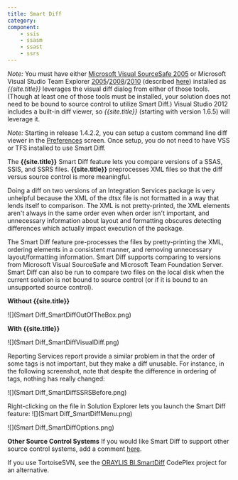 ```yaml
---
title: Smart Diff
category:
component: 
    - ssis
    - ssasm
    - ssast
    - ssrs
---
```

_Note:_ You must have either [Microsoft Visual SourceSafe 2005](http://msdn2.microsoft.com/en-us/vstudio/aa718670.aspx) or Microsoft Visual Studio Team Explorer [2005](http://www.microsoft.com/en-us/download/details.aspx?id=7203)/[2008](http://www.microsoft.com/en-us/download/details.aspx?id=16338)/[2010](http://www.microsoft.com/en-us/download/details.aspx?id=329) (described [here](http://www.codeplex.com/CodePlex/Wiki/View.aspx?title=Obtaining%20the%20Team%20Explorer%20Client)) installed as *{{site.title}}* leverages the visual diff dialog from either of those tools. (Though at least one of those tools must be installed, your solution does not need to be bound to source control to utilize Smart Diff.) Visual Studio 2012 includes a built-in diff viewer, so *{{site.title}}* (starting with version 1.6.5) will leverage it.

_Note:_  Starting in release 1.4.2.2, you can setup a custom command line diff viewer in the [Preferences](../Preferences) screen. Once setup, you do not need to have VSS or TFS installed to use Smart Diff.

The **{{site.title}}** Smart Diff feature lets you compare versions of a SSAS, SSIS, and SSRS files. 
**{{site.title}}** preprocesses XML files so that the diff versus source control is more meaningful.

Doing a diff on two versions of an Integration Services package is very unhelpful because the XML of the dtsx file is not formatted in a way that lends itself to comparison.  The XML is not pretty-printed, the XML elements aren't always in the same order even when order isn't important, and unnecessary information about layout and formatting obscures detecting differences which actually impact execution of the package.

The Smart Diff feature pre-processes the files by pretty-printing the XML, ordering elements in a consistent manner, and removing unnecessary layout/formatting information. Smart Diff supports comparing to versions from Microsoft Visual SourceSafe and Microsoft Team Foundation Server. Smart Diff can also be run to compare two files on the local disk when the current solution is not bound to source control (or if it is bound to an unsupported source control).

**Without {{site.title}}**

![](Smart Diff_SmartDiffOutOfTheBox.png)

**With {{site.title}}**

![](Smart Diff_SmartDiffVisualDiff.png)

Reporting Services report provide a similar problem in that the order of some tags is not important, but they make a diff unusable. For instance, in the following screenshot, note that despite the difference in ordering of tags, nothing has really changed:

![](Smart Diff_SmartDiffSSRSBefore.png)

Right-clicking on the file in Solution Explorer lets you launch the Smart Diff feature:
![](Smart Diff_SmartDiffMenu.png)

![](Smart Diff_SmartDiffOptions.png)

**Other Source Control Systems**
If you would like Smart Diff to support other source control systems, add a comment [here](http://bidshelper.codeplex.com/workitem/17265).

If you use TortoiseSVN, see the [ORAYLIS BI.SmartDiff](http://bismartdiff.codeplex.com) CodePlex project for an alternative.
